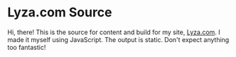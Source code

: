 # Lyza.com Source

Hi, there! This is the source for content and build for my site, [Lyza.com](http://www.lyza.com). I made it myself using JavaScript. The output is static. Don't expect anything too fantastic!
